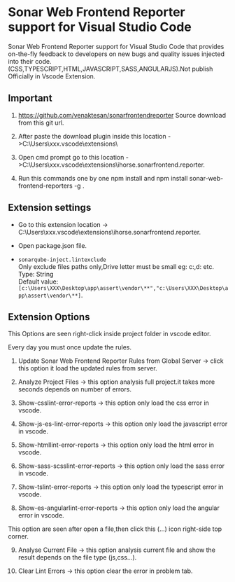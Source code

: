 # Sonar Web Frontend Reporter support for Visual Studio Code

Sonar Web Frontend Reporter support for Visual Studio Code that provides on-the-fly feedback to developers on new bugs and quality issues injected into their code.(CSS,TYPESCRIPT,HTML,JAVASCRIPT,SASS,ANGULARJS).Not publish Officially in Vscode Extension.

## Important
1. https://github.com/venaktesan/sonarfrontendreporter  Source download from this git url.

2. After paste the download plugin inside this location ->C:\Users\xxx\.vscode\extensions\

3. Open cmd prompt go to this location ->C:\Users\xxx\.vscode\extensions\ihorse.sonarfrontend.reporter.

4. Run this commands one by one npm install and npm install sonar-web-frontend-reporters -g .


## Extension settings
* Go to this extension location -> C:\Users\xxx\.vscode\extensions\ihorse.sonarfrontend.reporter.
* Open package.json file.

* `sonarqube-inject.lintexclude`  
Only exclude files paths only,Drive letter must be small eg: c:,d: etc.  
Type: String  
Default value: `[c:\Users\XXX\Desktop\app\assert\vendor\**","c:\Users\XXX\Desktop\app\assert\vendor\**]`.

## Extension Options

This Options are seen right-click inside project folder in vscode editor. 

Every day you must once update the rules.
1. Update Sonar Web Frontend Reporter Rules from Global Server -> click this option it load the updated rules from server.

2. Analyze Project Files -> this option analysis full project.it takes more seconds depends on number of errors.

3. Show-csslint-error-reports -> this option only load the css error in vscode.

4. Show-js-es-lint-error-reports -> this option only load the javascript error in vscode.

5. Show-htmllint-error-reports -> this option only load the html error in vscode.

6. Show-sass-scsslint-error-reports -> this option only load the sass error in vscode.

7. Show-tslint-error-reports -> this option only load the typescript error in vscode.

8. Show-es-angularlint-error-reports -> this option only load the angular error in vscode.

This option are seen after open a file,then click this (...) icon right-side top corner.

9. Analyse Current File -> this option analysis current file and show the result depends on the file type (js,css...). 

10. Clear Lint Errors -> this option clear the error in problem tab.







